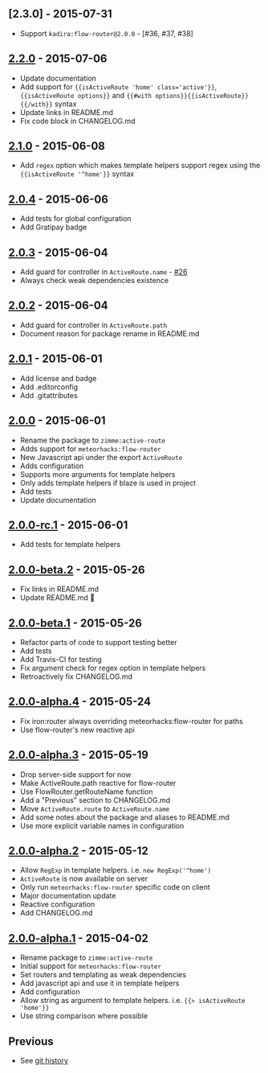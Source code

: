 ## [2.3.0] - 2015-07-31

  * Support `kadira:flow-router@2.0.0` - [#36, #37, #38]

## [2.2.0] - 2015-07-06
  * Update documentation
  * Add support for `{{isActiveRoute 'home' class='active'}}`,
    `{{isActiveRoute options}}` and `{{#with options}}{{isActiveRoute}}{{/with}}`
    syntax
  * Update links in README.md
  * Fix code block in CHANGELOG.md

## [2.1.0] - 2015-06-08

  * Add `regex` option which makes template helpers support regex
    using the `{{isActiveRoute '^home'}}` syntax

## [2.0.4] - 2015-06-06

  * Add tests for global configuration
  * Add Gratipay badge

## [2.0.3] - 2015-06-04

  * Add guard for controller in `ActiveRoute.name` - [#26]
  * Always check weak dependencies existence

## [2.0.2] - 2015-06-04

  * Add guard for controller in `ActiveRoute.path`
  * Document reason for package rename in README.md

## [2.0.1] - 2015-06-01

  * Add license and badge
  * Add .editorconfig
  * Add .gitattributes

## [2.0.0] - 2015-06-01

  * Rename the package to `zimme:active-route`
  * Adds support for `meteorhacks:flow-router`
  * New Javascript api under the export `ActiveRoute`
  * Adds configuration
  * Supports more arguments for template helpers
  * Only adds template helpers if blaze is used in project
  * Add tests
  * Update documentation

## [2.0.0-rc.1] - 2015-06-01

  * Add tests for template helpers

## [2.0.0-beta.2] - 2015-05-26

  * Fix links in README.md
  * Update README.md :lipstick:

## [2.0.0-beta.1] - 2015-05-26

  * Refactor parts of code to support testing better
  * Add tests
  * Add Travis-CI for testing
  * Fix argument check for regex option in template helpers
  * Retroactively fix CHANGELOG.md

## [2.0.0-alpha.4] - 2015-05-24

  * Fix iron:router always overriding meteorhacks:flow-router for paths
  * Use flow-router's new reactive api

## [2.0.0-alpha.3] - 2015-05-19

  * Drop server-side support for now
  * Make ActiveRoute.path reactive for flow-router
  * Use FlowRouter.getRouteName function
  * Add a "Previous" section to CHANGELOG.md
  * Move `ActiveRoute.route` to `ActiveRoute.name`
  * Add some notes about the package and aliases to README.md
  * Use more explicit variable names in configuration

## [2.0.0-alpha.2] - 2015-05-12

  * Allow `RegExp` in template helpers. i.e. `new RegExp('^home')`
  * `ActiveRoute` is now available on server
  * Only run `meteorhacks:flow-router` specific code on client
  * Major documentation update
  * Reactive configuration
  * Add CHANGELOG.md

## [2.0.0-alpha.1] - 2015-04-02

  * Rename package to `zimme:active-route`
  * Initial support for `meteorhacks:flow-router`
  * Set routers and templating as weak dependencies
  * Add javascript api and use it in template helpers
  * Add configuration
  * Allow string as argument to template helpers. i.e.
    `{{> isActiveRoute 'home'}}`
  * Use string comparison where possible

## Previous

  * See [git history]

[2.2.0]: https://github.com/zimme/meteor-active-route/compare/2.1.0...2.2.0
[2.1.0]: https://github.com/zimme/meteor-active-route/compare/2.0.4...2.1.0
[2.0.4]: https://github.com/zimme/meteor-active-route/compare/2.0.3...2.0.4
[2.0.3]: https://github.com/zimme/meteor-active-route/compare/2.0.2...2.0.3
[2.0.2]: https://github.com/zimme/meteor-active-route/compare/2.0.1...2.0.2
[2.0.1]: https://github.com/zimme/meteor-active-route/compare/2.0.0...2.0.1
[2.0.0]: https://github.com/zimme/meteor-active-route/compare/2.0.0-rc.1...2.0.0
[2.0.0-rc.1]: https://github.com/zimme/meteor-active-route/compare/2.0.0-beta.2...2.0.0-rc.1
[2.0.0-beta.2]: https://github.com/zimme/meteor-active-route/compare/2.0.0-beta.1...2.0.0-beta.2
[2.0.0-beta.1]: https://github.com/zimme/meteor-active-route/compare/2.0.0-alpha.4...2.0.0-beta.1
[2.0.0-alpha.4]: https://github.com/zimme/meteor-active-route/compare/2.0.0-alpha.3...2.0.0-alpha.4
[2.0.0-alpha.3]: https://github.com/zimme/meteor-active-route/compare/2.0.0-alpha.2...2.0.0-alpha.3
[2.0.0-alpha.2]: https://github.com/zimme/meteor-active-route/compare/2.0.0-alpha.1...2.0.0-alpha.2
[2.0.0-alpha.1]: https://github.com/zimme/meteor-active-route/compare/1.0.4...2.0.0-alpha.1
[git history]: https://github.com/zimme/meteor-active-route/commits

[#26]: https://github.com/zimme/meteor-active-route/pull/26
[#36]: https://github.com/zimme/meteor-active-route/issue/36
[#37]: https://github.com/zimme/meteor-active-route/pull/37
[#38]: https://github.com/zimme/meteor-active-route/pull/38
